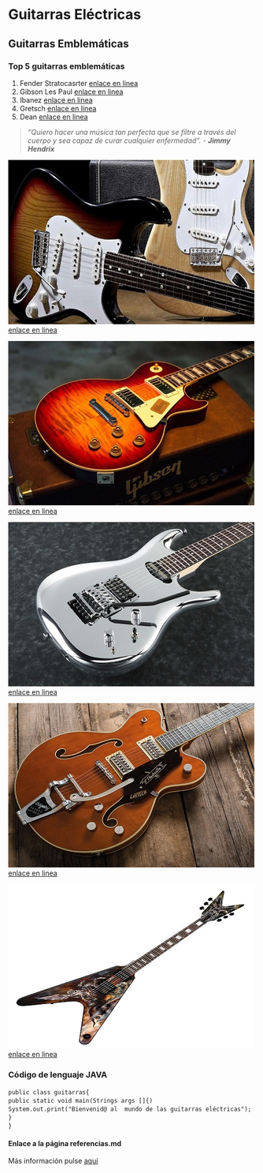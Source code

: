 # Guitarras Eléctricas
##  Guitarras Emblemáticas
### Top 5 guitarras emblemáticas

1. Fender Stratocasrter [enlace en linea](https://es.wikipedia.org/wiki/Fender_Stratocaster)
2. Gibson Les Paul [enlace en linea](https://es.wikipedia.org/wiki/Gibson_Les_Paul)
3. Ibanez [enlace en linea](https://es.wikipedia.org/wiki/Ibanez)
4. Gretsch [enlace en linea](https://es.wikipedia.org/wiki/Gretsch)
5. Dean  [enlace en linea](https://es.wikipedia.org/wiki/Dean_Guitars)

>*“Quiero hacer una música tan perfecta que se filtre a través del cuerpo y sea capaz de curar cualquier enfermedad”. - **Jimmy Hendrix***

![TextoAlternativo](fender.jpg)  [enlace en linea](https://shop.fender.com/es-ES/start)

![TextoAlternativo](Gibsong.jpg)  [enlace en linea](https://www.gibson.com/)

![TextoAlternativo](JSg.jpg)  [enlace en linea](https://www.ibanez.com/eu/)

![TextoAlternativo](Gretschg.jpg)  [enlace en linea](https://www.gretschguitars.com/)

![TextoAlternativo](Deang.jpg)  [enlace en linea](https://www.deanguitars.com/)

### Código de lenguaje JAVA

`public class guitarras{`  
`public static void main(Strings args []{)`  
`System.out.print("Bienvenid@ al  mundo de las guitarras eléctricas");`  
`}`  
`}`

#### Enlace a la página referencias.md  
[aquí]: https://oriol-web.github.io/Referencias.github.io/
Más información pulse [aquí]
